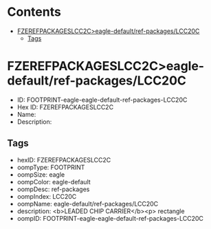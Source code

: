 



Contents
========

* [FZEREFPACKAGESLCC2C>eagle-default/ref-packages/LCC20C](#fzerefpackageslcc2ceagle-defaultref-packageslcc20c)
	* [Tags](#tags)

# FZEREFPACKAGESLCC2C>eagle-default/ref-packages/LCC20C

- ID: FOOTPRINT-eagle-eagle-default-ref-packages-LCC20C
- Hex ID: FZEREFPACKAGESLCC2C
- Name: 
- Description: 

## Tags

- hexID: FZEREFPACKAGESLCC2C
- oompType: FOOTPRINT
- oompSize: eagle
- oompColor: eagle-default
- oompDesc: ref-packages
- oompIndex: LCC20C
- oompName: eagle-default/ref-packages/LCC20C
- description: &lt;b&gt;LEADED CHIP CARRIER&lt;/b&gt;&lt;p&gt;&#xD;
rectangle
- oompID: FOOTPRINT-eagle-eagle-default-ref-packages-LCC20C
